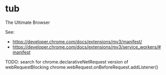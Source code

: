 # tub
The Ultimate Browser

See:
- https://developer.chrome.com/docs/extensions/mv3/manifest/
- https://developer.chrome.com/docs/extensions/mv3/service_workers/#manifest

TODO: search for chrome.declarativeNetRequest version of webRequestBlocking chrome.webRequest.onBeforeRequest.addListener()